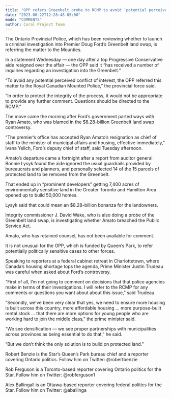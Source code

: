 ```yaml
---
title: "OPP refers Greenbelt probe to RCMP to avoid ‘potential perceived conflict of interest’"
date: "2023-08-22T12:28:48-05:00"
mode: "COMMENTS"
author: Coral Project Team
---
```


The Ontario Provincial Police, which has been reviewing whether to launch a criminal investigation into Premier Doug Ford’s Greenbelt land swap, is referring the matter to the Mounties.

In a statement Wednesday — one day after a top Progressive Conservative aide resigned over the affair — the OPP said it “has received a number of inquiries regarding an investigation into the Greenbelt.”

“To avoid any potential perceived conflict of interest, the OPP referred this matter to the Royal Canadian Mounted Police,” the provincial force said.

“In order to protect the integrity of the process, it would not be appropriate to provide any further comment. Questions should be directed to the RCMP.”

The move came the morning after Ford’s government parted ways with Ryan Amato, who was blamed in the $8.28-billion Greenbelt land swap controversy.

“The premier’s office has accepted Ryan Amato’s resignation as chief of staff to the minister of municipal affairs and housing, effective immediately,” Ivana Yelich, Ford’s deputy chief of staff, said Tuesday afternoon.

Amato’s departure came a fortnight after a report from auditor general Bonnie Lysyk found the aide ignored the usual guardrails provided by bureaucrats and planners, and personally selected 14 of the 15 parcels of protected land to be removed from the Greenbelt.

That ended up in “prominent developers” getting 7,400 acres of environmentally sensitive land in the Greater Toronto and Hamilton Area opened up to build 50,000 homes.

Lysyk said that could mean an $8.28-billion bonanza for the landowners.

Integrity commissioner J. David Wake, who is also doing a probe of the Greenbelt land swap, is investigating whether Amato breached the Public Service Act.

Amato, who has retained counsel, has not been available for comment.

It is not unusual for the OPP, which is funded by Queen’s Park, to refer potentially politically sensitive cases to other forces.

Speaking to reporters at a federal cabinet retreat in Charlottetown, where Canada’s housing shortage tops the agenda, Prime Minister Justin Trudeau was careful when asked about Ford’s controversy.

“First of all, I’m not going to comment on decisions that that police agencies make in terms of their investigations. I will refer to the RCMP for any comments or questions you want about about this issue,” said Trudeau.

“Secondly, we’ve been very clear that yes, we need to ensure more housing is built across this country, more affordable housing ... more purpose-built rental stock ... that there are more options for young people who are working hard to join the middle class,” the prime minister said.

“We see densification — we see proper partnerships with municipalities across provinces as being essential to do that,” he said.

“But we don’t think the only solution is to build on protected land.”

Robert Benzie is the Star’s Queen’s Park bureau chief and a reporter covering Ontario politics. Follow him on Twitter: @robertbenzie

Rob Ferguson is a Toronto-based reporter covering Ontario politics for the Star. Follow him on Twitter: @robferguson1

Alex Ballingall is an Ottawa-based reporter covering federal politics for the Star. Follow him on Twitter: @aballinga

